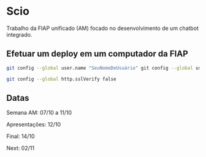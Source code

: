# Scio
Trabalho da FIAP unificado (AM) focado no desenvolvimento de um chatbot integrado.

## Efetuar um deploy em um computador da FIAP

```bash
git config --global user.name "SeuNomeDeUsuário" git config --global user.email SeuE-mail

git config --global http.sslVerify false
```

## Datas

Semana AM: 07/10 a 11/10

Apresentações: 12/10

Final: 14/10

Next: 02/11
